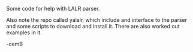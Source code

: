 Some code for help with LALR parser.

Also note the repo called yalalr, which include and interface to the parser
and some scripts to download and install it. There are also worked out
examples in it.

-cemB
